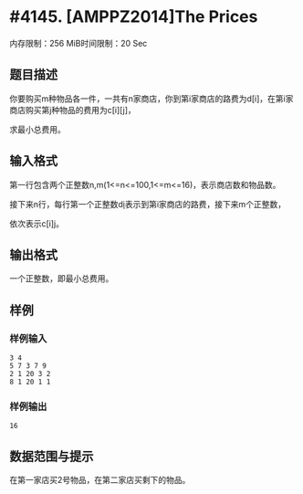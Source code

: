 # #4145. [AMPPZ2014]The Prices

内存限制：256 MiB时间限制：20 Sec

## 题目描述

你要购买m种物品各一件，一共有n家商店，你到第i家商店的路费为d[i]，在第i家商店购买第j种物品的费用为c[i][j]，

求最小总费用。

## 输入格式

第一行包含两个正整数n,m(1<=n<=100,1<=m<=16)，表示商店数和物品数。

接下来n行，每行第一个正整数d[i](1<=d[i]<=1000000)表示到第i家商店的路费，接下来m个正整数，

依次表示c[i][j](1<=c[i][j]<=1000000)。

## 输出格式

一个正整数，即最小总费用。

## 样例

### 样例输入

    
    3 4
    5 7 3 7 9
    2 1 20 3 2
    8 1 20 1 1
    

### 样例输出

    
    16
    

## 数据范围与提示

在第一家店买2号物品，在第二家店买剩下的物品。

